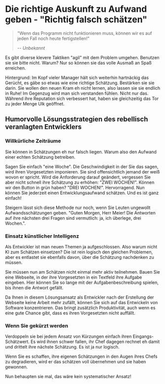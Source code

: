 # Die richtige Auskunft zu Aufwand geben - "Richtig falsch schätzen"

> "Wenn das Programm nicht funktionieren muss, können wir es auf jeden Fall noch heute fertigstellen!"
>
> -- <cite>Unbekannt</cite>

Es gibt diverse klevere Taktiken "agil" mit dem Problem umgehen. Benutzen sie sie bitte nicht. Warum? Nur so können sie das volle Ausmaß an Spaß erreichen.

Hintergrund: Im Kopf vieler Manager hält sich weiterhin hartnäckig das Gerücht, es gäbe so etwas wie eine richtige Schätzung. Bestärken sie sie darin. Sie wollen den neuen Kram eh nicht lernen, also lassen sie sie endlich in Ruhe! Im Gegenzug wird man sich verstanden fühlen. Nicht nur das. Während ihre Reputation sich verbessert hat, haben sie gleichzeitig das Tor zu jeder Menge Ulk geöffnet.

## Humorvolle Lösungsstrategien des rebellisch veranlagten Entwicklers

### Willkürliche Zeiträume

Sie können in Schätzungen eh nur falsch liegen. Warum also den Aufwand einer echten Schätzung betreiben.

Sagen Sie einfach "eine Woche". Die Geschwindigkeit in der Sie das sagen, wird ihren Vorgesetzten imponieren. Sie sind offensichtlich jemand der weiß wovon er spricht. Wird die Anforderung darauf geändert, vergessen Sie aber nicht schnell ihre Schätzung zu erhöhen: "ZWEI WOCHEN!". Können wir den Button in grün haben? "DREI WOCHEN!". Hervorragend. Nun können Sie jederzeit einen Entwicklungsaufwand schätzen. Und es ist ganz einfach!

Steigern lässt sich diese Methode nur noch, wenn Sie Leuten ungewollt Aufwandsschätzungen geben. "Guten Morgen, Herr Meier! Die Antworten auf ihre nächsten drei Fragen sind vermutlich: ja, ich überlege, drei Wochen.".

### Einsatz künstlicher Intelligenz

Als Entwickler ist man neuen Themen ja aufgeschlossen. Also warum nicht KI zum Schätzen einsetzen? Die ist rein logisch den gleichen Problemen, aber es entlastet sie ebenfalls davon, über die Schätzung nachdenken zu müssen. 

Sie müssen nun am Schätzen nicht einmal mehr aktiv teilnehmen. Bauen Sie eine Webseite, in der ihre Vorgesetzten in ein Textfeld ihre Aufgabe eingeben. Hier können Sie so lange mit der Aufgabenbeschreibung spielen, bis ihnen die Antwort gefällt.

Da Ihnen in diesem Lösungsansatz als Entwickler nach der Erstellung der Webseite keine Arbeit mehr zufällt, können Sie sich auf das Entwickeln von Software konzentrieren. Das bringt zusätzlich Produktivität, auch wenn es eine gute Chance gibt, dass es ihren Vorgesetzten nicht auffällt.

### Wenn Sie gekürzt werden

Verdoppeln sie bei jedem Ansatz von Kürzungen einfach ihren Eingangs-Schätzwert. Es wird ihnen schwer fallen, ihr Chef dagegen rechnet eh damit und drittelt ihre nächste Schätzung. Es ist ja nur logisch.

Wenn Sie es schaffen, ihre eigenen Schätzungen in den Augen ihres Chefs zu degradieren, wird er das schätzen voll übernehmen und sie haben gewonnen.

Nun behaupten sie mal, das wäre kein systematischer Ansatz!

